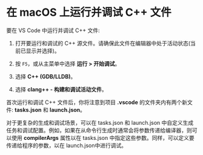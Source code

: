 <h1 data-loc-id="walkthrough.mac.title.run.and.debug.your.file">在 macOS 上运行并调试 C++ 文件</h1>
<p data-loc-id="walkthrough.mac.run.and.debug.your.file">要在 VS Code 中运行并调试 C++ 文件:</p>
<ol>
<li><p data-loc-id="walkthrough.mac.instructions1">打开要运行和调试的 C++ 源文件。请确保此文件在编辑器中处于活动状态(当前已显示并选择)。</p>
</li>
<li><p data-loc-id="walkthrough.mac.press.f5">按 <code>F5</code>，或从主菜单中选择 <strong><span data-loc-id="walkthrough.mac.run" data-loc-hint="Refers to Run command on main menu">运行</span> &gt; <span data-loc-id="walkthrough.mac.start.debugging" data-loc-hint="Refers to Start Debugging command under Run menu on main menu">开始调试</span></strong>。</p>
</li>
<li><p data-loc-id="walkthrough.mac.select.compiler">选择 <strong>C++ (GDB/LLDB)</strong>。</p>
</li>
<li><p data-loc-id="walkthrough.mac.choose.build.active.file">选择 <strong>clang++ - <span data-loc-id="walkthrough.mac.build.and.debug.active.file" data-loc-hint="Should be the same as translation for build.and.debug.active.file in extension.ts">构建和调试活动文件</span></strong>。</p>
</li>
</ol>
<p data-loc-id="walkthrough.mac.after.running">首次运行和调试 C++ 文件后，你将注意到项目 <strong>.vscode</strong> 的文件夹内有两个新文件: <strong>tasks.json</strong> 和 <strong>launch.json</strong>。</p>

<p data-loc-id="walkthrough.mac.for.more.complex">对于更复杂的生成和调试场景，可以在 <span>tasks.json</span> 和 <span>launch.json</span> 中自定义生成任务和调试配置。例如，如果在从命令行生成时通常会将参数传递给编译器，则可以使用 <strong>compilerArgs</strong> 属性以在 <span>tasks.json</span> 中指定这些参数。同样，可以定义要传递给程序的参数，以在 <span>launch.json</span>中进行调试。</p>
